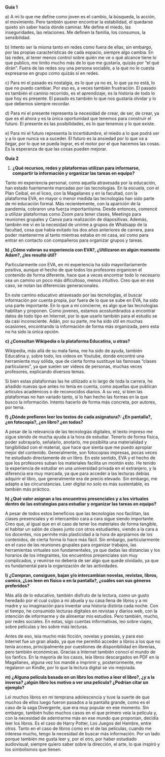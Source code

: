 ﻿
**Guía 1**

a) A mi lo que me define como joven es el cambio, la búsqueda, la acción, el movimiento. Pero también querer encontrar la estabilidad, el quedarse quieto sin saber hacia dónde caminar. Me define el miedo, las inseguridades, las relaciones. Me definen la familia, los consumos, la sensibilidad.

b) Intento ser la misma tanto en redes como fuera de ellas, sin embargo, por las propias características de cada espacio, siempre algo cambia. En las redes, al tener menos control sobre quién me ve o qué alcance tiene lo que publico, me limito mucho más de lo que me gustaría, quizás por “el qué dirán”. Fuera de las redes soy una persona sociable, a la que no le cuesta expresarse en grupo como quizás sí en redes.

c) Para mi el pasado es nostalgia, es lo que ya no es, lo que ya no está, lo que no puedo cambiar. Por eso es, a veces también frustración. El pasado es también el camino recorrido, es el aprendizaje, es la historia de todo lo que hoy es presente. El pasado es también lo que nos gustaría olvidar y lo que debemos siempre recordar.

d) Para mi el presente representa la necesidad de crear, de ser, de crear, ya que es el ahora y es la única oportunidad que tenemos para construir el futuro. El presente es las posibilidades, es lo que tenemos y lo que existe.

e) Para mi el futuro representa la incertidumbre, el miedo a lo que podrá ser y a lo que nunca va a suceder. El futuro es la ansiedad por lo que va a llegar, por lo que se pueda lograr, es el motor por el que hacemos las cosas. Es la esperanza de que las cosas pueden mejorar.

**Guía 2**

1) **¿Qué recursos, redes y plataformas utilizan para informarse, compartir la información y organizar las tareas en equipo?** 

Tanto mi experiencia personal, como aquella atravesada por la educación, han estado fuertemente marcadas por las tecnologías. En la escuela, con el Plan Ceibal, en el liceo, con la Magallanes y en la facultad, con la plataforma EVA, en mayor o menor medida las tecnologías han sido parte de mi educación formal. Más recientemente, con la aparición de la pandemia, cobraron una fuerza importantisima. Desde entonces, comencé a utilizar plataformas como Zoom para tener clases, Meetings para reuniones grupales y Canva para realización de diapositivas. Además, también me vi en la necesidad de unirme a grupos de Whatsapp de la facultad, cosa que había evitado los dos años anteriores de carrera, para poder mantenerme al tanto mientras estaba en mi casa, así como para entrar en contacto con compañeros para organizar grupos y tareas.

**b) ¿Cómo valoran su experiencia con EVA?, ¿Utilizaron en algún momento Adam?, ¿les resultó útil?** 

Particularmente con EVA, en mi experiencia ha sido mayoritariamente positiva, aunque el hecho de que todos los profesores organicen el contenido de forma diferente, hace que a veces encontrar todo lo necesario sea un camino un poco más dificultoso, menos intuitivo. Creo que en ese caso, se notan las diferencias generacionales. 

En este camino educativo atravesado por las tecnologías, el buscar información por cuenta propia, por fuera de lo que se sube en EVA, ha sido una parte importante. En lo que a mi concierne, es algo que las tecnologías habilitan y proponen. Como jovenes, estamos acostumbrados a encontrar datos de todo tipo en Internet, por lo que usarlo también para el estudio se da casi inconsciente. Adán, por su parte, me ha sido útil en muchas ocasiones, encontrando la información de forma más organizada, pero esta no ha sido la única opción. 

**c) ¿Consultan Wikipedia o la plataforma Educatina, u otras?** 

Wikipedia, más allá de su mala fama, me ha sido de ayuda, también Educatina y, sobre todo, los videos en Youtube, donde encontré una herramienta muy sólida, que de cierta forma sustituye las famosas “clases particulares”, ya que suelen ser videos de personas, muchas veces profesores, explicando diversos temas.

Si bien estas plataformas las he utilizado a lo largo de toda la carrera, he añadido nuevas que antes no tenía en cuenta, como aquellas que publican articulos académicos o de reconocidos diarios. A su vez, si bien las plataformas no han variado tanto, sí lo han hecho las formas en la que busco la información. Intento hacerlo de forma más concreta, por autores, por tema.

**f) ¿Dónde prefieren leer los textos de cada asignatura?: ¿En pantalla?, ¿en fotocopia?, ¿en libro? ¿en todos?** 

A pesar de la relevancia de las tecnologías digitales, el texto impreso me sigue siendo de mucha ayuda a la hora de estudiar. Tenerlo de forma física, poder subrayarlo, señalarlo, anotarlo, me posibilita una materialidad y tangibilidad con el material, que hace que sienta que me puedo apropiar mejor del contenido. Generalmente, son fotocopias impresas, pocas veces he estudiado directamente de un libro. En este sentido, EVA y el hecho de que los profesores suban los materiales facilita un montón esto. He tenido la experiencia de estudiar en una universidad privada en el extranjero, y la diferencia era muy marcada, ya que para acceder a las lecturas debías adquirir el libro, que generalmente era de precio elevado. Sin embargo, me adapto a las circunstancias. Leer digital no solo es más sustentable, es también más práctico.

**h) ¿Qué valor asignan a los encuentros presenciales y a los virtuales dentro de las estrategias para estudiar y organizar las tareas en equipo?** 

A pesar de todos estos beneficios que las tecnologías nos facilitan, las clases presenciales y el intercambio cara a cara sigue siendo importante. Creo que, al igual que en el caso de tener los materiales de forma tangible, el habitar un salón de clases junto con otros estudiantes, viendo a la cara a los docentes, nos permite más plasticidad a la hora de aprpiarnos de los contenidos, de cierta forma lo hace más fácil. Sin embargo, particularmente en el caso de las reuniones grupales para organizar trabajos, las herramientas virtuales son fundamentales, ya que dadas las distancias y los horarios de los integrantes, los encuentros presenciales son muy complicados, y reunirse no debería de ser algo que quede olvidado, ya que es fundamental para la organización de las actividades.

**l) ¿Compran, consiguen, bajan y/o intercambian novelas, revistas, libros, comics, ¿Los leen en físico o en la pantalla?, ¿cuáles son sus géneros preferidos?** 

Más allá de lo educativo, también disfruto de la lectura, como un gusto heredado por el cual culpo a mi abuela y su casa llena de libros y a mi madre y su imaginación para inventar una historia distinta cada noche. Con el tiempo, he consumido lecturas digitales en revistas y diarios web, con la intención de informarme y de alimentar mis estudios. Pero también, mucho, por redes sociales. En estas, sigo cuentas informativas, leo sobre viajes, sobre películas y leo sobre más lecturas. 

Antes de eso, leía mucho más ficción, novelas y poesías, y para eso Internet fue un gran aliado, ya que me permitió acceder a libros a los que no tenía acceso, principalmente por cuestiones de disponibilidad en librerias, pero también económicas. Gracias a Internet también conocí el mundo de los fanfics. En la mayoría de los casos, leía libros descargados en PDF en la Magallanes, alguna vez los mandé a imprimir y, posteriormente, me regalaron un Kindle, por lo que la lectura digital se vio mejorada.

**m) ¿Alguna película basada en un libro los motivo a leer el libro?, ¿y a la inversa? ¿algún libro los motivo a ver una película? ¿Podrían citar un ejemplo?**

Leí muchos libros en mi temprana adolescencia y tuve la suerte de que muchos de ellos luego fueron pasados a la pantalla grande, como es el caso de la saga Divergente, que era muy popular en ese momento. Sin embargo, también hubo muchos casos en el que primero veía la película y, con la necesidad de adentrarme más en ese mundo que proponían, decidía leer los libros. Es el caso de Harry Potter, Los Juegos del Hambre, entre otros. Tanto en el caso de libros como en el de las películas, cuando me interesa mucho, tengo la necesidad de buscar más información. Por un lado porque también me gusta leer y, por el otro, por haber estudiado audiovisual, siempre quiero saber sobre la dirección, el arte, lo que inspiró y los simbolismos que tienen.


